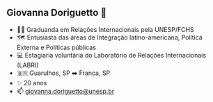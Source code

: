 ## Giovanna Doriguetto 👋

- 👩‍🎓 Graduanda em Relações Internacionais pela UNESP/FCHS
- 🗺️ Entusiasta das áreas de Integração latino-americana, Política Externa e Políticas públicas
- 💻 Estagiaria voluntária do Laboratório de Relações Internacionais (LABRI)
- 🇧🇷 Guarulhos, SP ➡️ Franca, SP
- ✨ 20 anos
- 📫 giovanna.doriguetto@unesp.br
